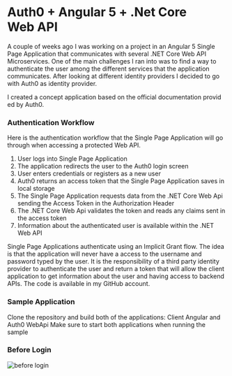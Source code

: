 # Auth0 + Angular 5 + .Net Core Web API
A couple of weeks ago I was working on a project in an Angular 5 Single Page Application that communicates with several .NET Core Web API Microservices. One of the main challenges I ran into was to find a way to authenticate the user among the different services that the application communicates. After looking at different identity providers I decided to go with Auth0 as identity provider.

I created a concept application based on the official documentation provid
ed by Auth0.

### Authentication Workflow

Here is the authentication workflow that the Single Page Application will go through when accessing a protected Web API. 
1. User logs into Single Page Application
2. The application redirects the user to the Auth0 login screen
3. User enters credentials or registers as a new user
4. Auth0 returns an access token that the Single Page Application saves in local storage
5. The Single Page Application requests data from the .NET Core Web Api sending the Access Token in the Authorization Header
6. The .NET Core Web Api validates the token and reads any claims sent in the access token
7. Information about the authenticated user is available within the .NET Web API


Single Page Applications authenticate using an Implicit Grant flow. The idea is that the application will never have a access to the username and password typed by the user. It is the responsibility of a third party identity provider to authenticate the user and return a token that will allow the client application to get information about the user and having access to backend APIs.
The code is available in my GitHub account.

### Sample Application

Clone the repository and build both of the applications: Client Angular and Auth0 WebApi
Make sure to start both applications when running the sample

### Before Login

![before login](https://andarito.blob.core.windows.net/general/ASPNETWEBAPIAUTH0INITIAL.JPG)
